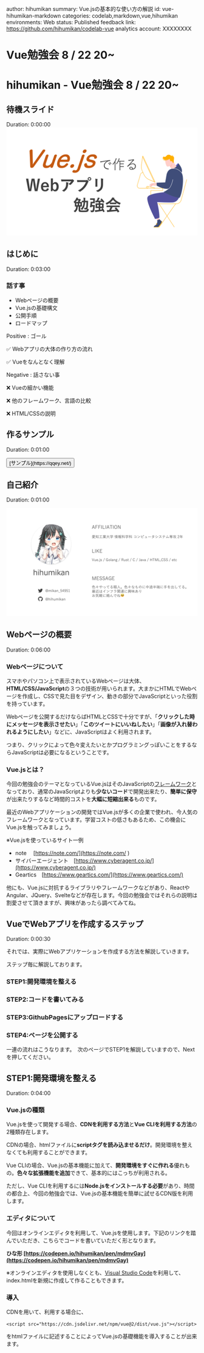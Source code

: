 author: hihumikan
summary: Vue.jsの基本的な使い方の解説
id: vue-hihumikan-markdown
categories: codelab,markdown,vue,hihumikan
environments: Web
status: Published
feedback link: https://github.com/hihumikan/codelab-vue
analytics account: XXXXXXXX

# Vue勉強会 8 / 22 20~

# hihumikan - Vue勉強会 8 / 22 20~

## 待機スライド
Duration: 0:00:00
![head](./img/head.png)

## はじめに
Duration: 0:03:00

### 話す事

- Webページの概要
- Vue.jsの基礎構文
- 公開手順
- ロードマップ

Positive
: ゴール

✅ Webアプリの大体の作り方の流れ

✅ Vueをなんとなく理解


Negative
: 話さない事

❌ Vueの細かい機能

❌ 他のフレームワーク、言語の比較

❌ HTML/CSSの説明

## 作るサンプル
Duration: 0:01:00

<button>
  [サンプル](https://qqey.net/)
</button>


## 自己紹介
Duration: 0:01:00

![hihumikan](./img/hihumikan.png)

## Webページの概要
Duration: 0:06:00

### Webページについて

スマホやパソコン上で表示されているWebページは大体、**HTML/CSS/JavaScript**の３つの技術が用いられます。大まかにHTMLでWebページを作成し、CSSで見た目をデザイン、動きの部分でJavaScriptといった役割を持っています。

Webページを公開するだけならばHTMLとCSSで十分ですが、「**クリックした時にメッセージを表示させたい**」「**このツイートにいいねしたい**」「**画像が入れ替われるようにしたい**」などに、JavaScriptはよく利用されます。

つまり、クリックによって色々変えたいとかプログラミングっぽいことをするならJavaScriptは必要になるということです。

### Vue.jsとは？

今回の勉強会のテーマとなっているVue.jsはそのJavaScriptの[フレームワーク](https://www.otsuka-shokai.co.jp/words/framework.html)となっており、通常のJavaScriptよりも**少ないコード**で開発出来たり、**簡単に保守**が出来たりするなど時間的コストを**大幅に短縮出来る**ものです。

最近のWebアプリケーションの開発ではVue.jsが多くの企業で使われ、今人気のフレームワークとなっています。学習コストの低さもあるため、この機会にVue.jsを触ってみましょう。

※Vue.jsを使っているサイト一例

* note　
[https://note.com/](https://note.com/ )
* サイバーエージェント　[https://www.cyberagent.co.jp/](https://www.cyberagent.co.jp/)
* Geartics　[https://www.geartics.com/](https://www.geartics.com/)


他にも、Vue.jsに対抗するライブラリやフレームワークなどがあり、ReactやAngular、JQuery、Svelteなどが存在します。今回の勉強会ではそれらの説明は割愛させて頂きますが、興味があったら調べてみてね。

## VueでWebアプリを作成するステップ
Duration: 0:00:30

それでは、実際にWebアプリケーションを作成する方法を解説していきます。

ステップ毎に解説しております。

### STEP1:開発環境を整える

### STEP2:コードを書いてみる

### STEP3:GithubPagesにアップロードする

### STEP4:ページを公開する

一連の流れはこうなります。　次のページでSTEP1を解説していますので、Nextを押してください。

## STEP1:開発環境を整える
Duration: 0:04:00

### Vue.jsの種類

Vue.jsを使って開発する場合、**CDNを利用する方法**と**Vue CLIを利用する方法**の2種類存在します。

CDNの場合、htmlファイルに**scriptタグを読み込ませるだけ**。開発環境を整えなくても利用することができます。

Vue CLIの場合、Vue.jsの基本機能に加えて、**開発環境をすぐに作れる**優れもの。**色々な拡張機能を追加**できて、基本的にはこっちが利用される。

ただし、Vue CLIを利用するには**Node.jsをインストールする必要**があり、時間の都合上、今回の勉強会では、Vue.jsの基本機能を簡単に試せるCDN版を利用します。

### エディタについて

今回はオンラインエディタを利用して、Vue.jsを使用します。下記のリンクを踏んでいただき、こちらでコードを書いていただく形となります。

**ひな形
[https://codepen.io/hihumikan/pen/mdmvGay](https://codepen.io/hihumikan/pen/mdmvGay)**

※オンラインエディタを使用しなくとも、[Visual Studio Code](https://visualstudio.microsoft.com/ja/)を利用して、index.htmlを新規に作成して作ることもできます。

### 導入
CDNを用いて、利用する場合に、
```
<script src="https://cdn.jsdelivr.net/npm/vue@2/dist/vue.js"></script>
```
をhtmlファイルに記述することによってVue.jsの基礎機能を導入することが出来ます。
